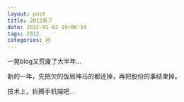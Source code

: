 ```yaml
---
layout: post
title: 2012来了
date: 2012-01-02 19:06:54
tags: 2012
categories: 闲
---
```

一晃blog又荒废了大半年...

新的一年，先把欠的饭局神马的都还掉，再把股份的事结束掉。

技术上，折腾手机端吧...
